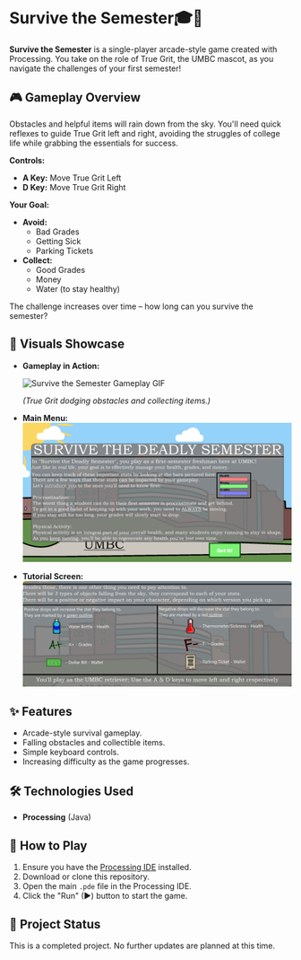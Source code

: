 # Survive the Semester🎓🐾

**Survive the Semester** is a single-player arcade-style game created with Processing. You take on the role of True Grit, the UMBC mascot, as you navigate the challenges of your first semester!

## 🎮 Gameplay Overview

Obstacles and helpful items will rain down from the sky. You'll need quick reflexes to guide True Grit left and right, avoiding the struggles of college life while grabbing the essentials for success.

**Controls:**
* **A Key:** Move True Grit Left
* **D Key:** Move True Grit Right

**Your Goal:**
* **Avoid:**
    * Bad Grades 
    * Getting Sick 
    * Parking Tickets 
* **Collect:**
    * Good Grades 
    * Money 
    * Water (to stay healthy) 

The challenge increases over time – how long can you survive the semester?

## 🌟 Visuals Showcase

* **Gameplay in Action:**

    ![Survive the Semester Gameplay GIF](GameDemo.gif)

  *(True Grit dodging obstacles and collecting items.)*

* **Main Menu:**
    ![Screenshot 1 - Game Start or Key Moment](SS1.png)

* **Tutorial Screen:**
    ![Screenshot 2 - Another Angle or Feature](SS2.png)


## ✨ Features

* Arcade-style survival gameplay.
* Falling obstacles and collectible items.
* Simple keyboard controls.
* Increasing difficulty as the game progresses.

## 🛠️ Technologies Used

* **Processing** (Java)

## 🚀 How to Play

1.  Ensure you have the [Processing IDE](https://processing.org/download) installed.
2.  Download or clone this repository.
3.  Open the main `.pde` file in the Processing IDE.
4.  Click the "Run" (▶) button to start the game.

## 📝 Project Status

This is a completed project. No further updates are planned at this time.
